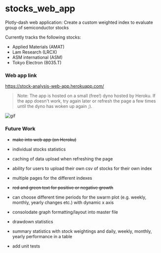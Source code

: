 # stocks_web_app
Plotly-dash web application: Create a custom weighted index to evaluate group of semiconductor stocks

Currently tracks the following stocks:
  - Applied Materials (AMAT)
  - Lam Research (LRCX)
  - ASM international (ASM)
  - Tokyo Electron (8035.T)


### Web app link
https://stock-analysis-web-app.herokuapp.com/

> Note: The app is hosted on a small (free!) dyno hosted by Heroku. If the app doesn't work, try again later or refresh the page a few times until the dyno has woken up again ;).

![gif](./assets/web-app.gif)



### Future Work

- ~~make into web app (on Heroku)~~
- individual stocks statistics
- caching of data upload when refreshing the page
- ability for users to upload their own csv of stocks for their own index
- multiple pages for the different indexes
- ~~red and green text for positive or negative growth~~
- can choose different time periods for the swarm plot (e.g. weekly, monthly, yearly changes etc.) with dynamic x axis
- consolodate graph formatting/layout into master file
- drawdown statistics
- summary statistics with stock weightings and daily, weekly, monthly, yearly performance in a table

- add unit tests

